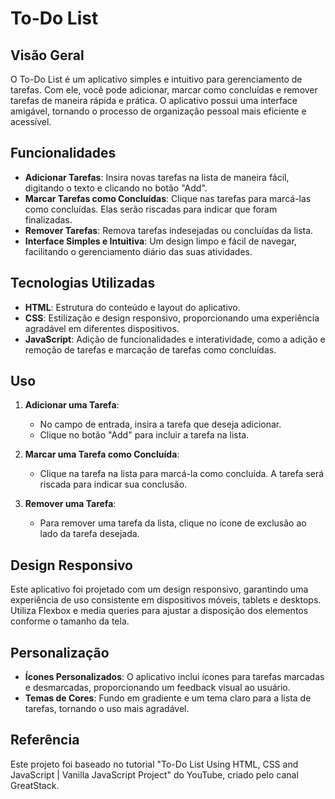 # To-Do List

## Visão Geral

O To-Do List é um aplicativo simples e intuitivo para gerenciamento de tarefas. Com ele, você pode adicionar, marcar como concluídas e remover tarefas de maneira rápida e prática.
O aplicativo possui uma interface amigável, tornando o processo de organização pessoal mais eficiente e acessível.

## Funcionalidades

- **Adicionar Tarefas**: Insira novas tarefas na lista de maneira fácil, digitando o texto e clicando no botão "Add".
- **Marcar Tarefas como Concluídas**: Clique nas tarefas para marcá-las como concluídas. Elas serão riscadas para indicar que foram finalizadas.
- **Remover Tarefas**: Remova tarefas indesejadas ou concluídas da lista.
- **Interface Simples e Intuitiva**: Um design limpo e fácil de navegar, facilitando o gerenciamento diário das suas atividades.

## Tecnologias Utilizadas

- **HTML**: Estrutura do conteúdo e layout do aplicativo.
- **CSS**: Estilização e design responsivo, proporcionando uma experiência agradável em diferentes dispositivos.
- **JavaScript**: Adição de funcionalidades e interatividade, como a adição e remoção de tarefas e marcação de tarefas como concluídas.

## Uso

1. **Adicionar uma Tarefa**:
   - No campo de entrada, insira a tarefa que deseja adicionar.
   - Clique no botão "Add" para incluir a tarefa na lista.

2. **Marcar uma Tarefa como Concluída**:
   - Clique na tarefa na lista para marcá-la como concluída. A tarefa será riscada para indicar sua conclusão.

3. **Remover uma Tarefa**:
   - Para remover uma tarefa da lista, clique no ícone de exclusão ao lado da tarefa desejada.

## Design Responsivo

Este aplicativo foi projetado com um design responsivo, garantindo uma experiência de uso consistente em dispositivos móveis, tablets e desktops. 
Utiliza Flexbox e media queries para ajustar a disposição dos elementos conforme o tamanho da tela.

## Personalização

- **Ícones Personalizados**: O aplicativo inclui ícones para tarefas marcadas e desmarcadas, proporcionando um feedback visual ao usuário.
- **Temas de Cores**: Fundo em gradiente e um tema claro para a lista de tarefas, tornando o uso mais agradável.

## Referência

Este projeto foi baseado no tutorial "To-Do List Using HTML, CSS and JavaScript | Vanilla JavaScript Project" do YouTube, criado pelo canal GreatStack.

